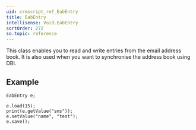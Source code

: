 ```yaml
---
uid: crmscript_ref_EabEntry
title: EabEntry
intellisense: Void.EabEntry
sortOrder: 272
so.topic: reference
---
```



This class enables you to read and write entries from the email address book. It is also used when you want to synchronise the address book using DBI.




## Example


    EabEntry e;
    
    e.load(15);
    print(e.getValue("sms"));
    e.setValue("name", "test");
    e.save();
